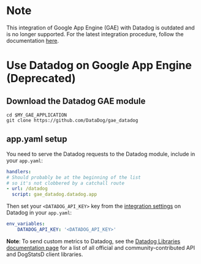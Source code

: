 # Note
This integration of Google App Engine (GAE) with Datadog is outdated and is no longer supported. For the latest integration procedure, follow the documentation [here](https://docs.datadoghq.com/integrations/google_app_engine/).

# Use Datadog on Google App Engine (Deprecated)

## Download the Datadog GAE module

```
cd $MY_GAE_APPLICATION
git clone https://github.com/DataDog/gae_datadog
```

## app.yaml setup

You need to serve the Datadog requests to the Datadog module, include in your `app.yaml`:

```yaml
handlers:
# Should probably be at the beginning of the list
# so it's not clobbered by a catchall route
- url: /datadog
  script: gae_datadog.datadog.app
```

Then set your `<DATADOG_API_KEY>` key from the [integration settings](https://app.datadoghq.com/account/settings#api) on Datadog in your `app.yaml`:

```yaml
env_variables:
    DATADOG_API_KEY: '<DATADOG_API_KEY>'
```


**Note**: To send custom metrics to Datadog, see the [Datadog Libraries documentation page](https://docs.datadoghq.com/libraries) for a list of all official and community-contributed API and DogStatsD client libraries.
